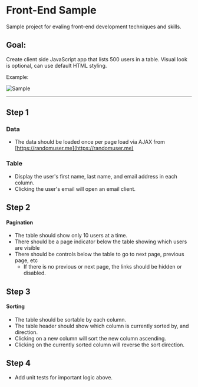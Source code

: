 # Front-End Sample
Sample project for evaling front-end development techniques and skills.


## Goal:
Create client side JavaScript app that lists 500 users in a table.
Visual look is optional, can use default HTML styling.

Example:

![Sample](./sample.png)

----

## Step 1

### Data
- The data should be loaded once per page load via AJAX from [https://randomuser.me](https://randomuser.me)

### Table
- Display the user's first name, last name, and email address in each column.
- Clicking the user's email will open an email client.

## Step 2

#### Pagination
- The table should show only 10 users at a time.
- There should be a page indicator below the table showing which users are visible
- There should be controls below the table to go to next page, previous page, etc
	- If there is no previous or next page, the links should be hidden or disabled.

## Step 3

#### Sorting
- The table should be sortable by each column.
- The table header should show which column is currently sorted by, and direction.
- Clicking on a new column will sort the new column ascending.
- Clicking on the currently sorted column will reverse the sort direction.

## Step 4

- Add unit tests for important logic above.
